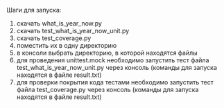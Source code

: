 Шаги для запуска:
1) скачать what_is_year_now.py
2) скачать test_what_is_year_now_unit.py
3) скачать test_coverage.py
4) поместить их в одну директорию
5) в консоли выбрать директорию, в которой находятся файлы
6) для проведения unittest.mock необходимо запустить тест файла test_what_is_year_now_unit.py через консоль (команды для запуска находятся в файле result.txt)
7) для проверки покрытия кода тестами необходимо запустить тест файла test_coverage.py через консоль (команды для запуска находятся в файле result.txt)